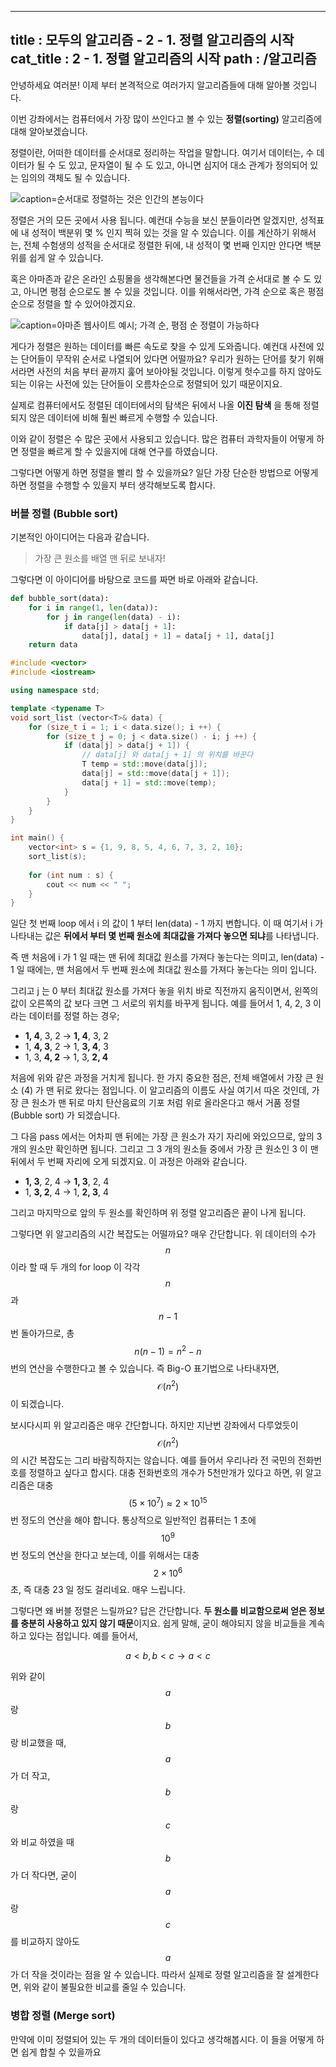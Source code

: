 ----------------
title : 모두의 알고리즘 - 2 - 1. 정렬 알고리즘의 시작
cat_title :  2 - 1. 정렬 알고리즘의 시작
path : /알고리즘
----------------

안녕하세요 여러분! 이제 부터 본격적으로 여러가지 알고리즘들에 대해 알아볼 것입니다.

이번 강좌에서는 컴퓨터에서 가장 많이 쓰인다고 볼 수 있는 **정렬(sorting)** 알고리즘에 대해 알아보겠습니다.

정렬이란, 어떠한 데이터를 순서대로 정리하는 작업을 말합니다. 여기서 데이터는, 수 데이터가 될 수 도 있고, 문자열이 될 수 도 있고, 아니면 심지어 대소 관계가 정의되어 있는 임의의 객체도 될 수 있습니다.

![caption=순서대로 정렬하는 것은 인간의 본능이다](/img/algorithm/organized.jpg)

정렬은 거의 모든 곳에서 사용 됩니다. 예컨대 수능을 보신 분들이라면 알겠지만, 성적표에 내 성적이 백분위 몇 % 인지 찍혀 있는 것을 알 수 있습니다. 이를 계산하기 위해서는, 전체 수험생의 성적을 순서대로 정렬한 뒤에, 내 성적이 몇 번째 인지만 안다면 백분위를 쉽게 알 수 있습니다.

혹은 아마존과 같은 온라인 쇼핑몰을 생각해본다면 물건들을 가격 순서대로 볼 수 도 있고, 아니면 평점 순으로도 볼 수 있을 것입니다. 이를 위해서라면, 가격 순으로 혹은 평점 순으로 정렬을 할 수 있어야겠지요.

![caption=아마존 웹사이트 예시; 가격 순, 평점 순 정렬이 가능하다](/img/algorithm/amazon.png)

게다가 정렬은 원하는 데이터를 빠른 속도로 찾을 수 있게 도와줍니다. 예컨대 사전에 있는 단어들이 무작위 순서로 나열되어 있다면 어떨까요? 우리가 원하는 단어를 찾기 위해서라면 사전의 처음 부터 끝까지 훑어 보아야될 것입니다. 이렇게 헛수고를 하지 않아도 되는 이유는 사전에 있는 단어들이 오름차순으로 정렬되어 있기 때문이지요.

실제로 컴퓨터에서도 정렬된 데이터에서의 탐색은 뒤에서 나올 **이진 탐색** 을 통해 정렬되지 않은 데이터에 비해 훨씬 빠르게 수행할 수 있습니다.

이와 같이 정렬은 수 많은 곳에서 사용되고 있습니다. 많은 컴퓨터 과학자들이 어떻게 하면 정렬을 빠르게 할 수 있을지에 대해 연구를 하였습니다.

그렇다면 어떻게 하면 정렬을 빨리 할 수 있을까요? 일단 가장 단순한 방법으로 어떻게 하면 정렬을 수행할 수 있을지 부터 생각해보도록 합시다.

### 버블 정렬 (Bubble sort)

기본적인 아이디어는 다음과 같습니다.

> 가장 큰 원소를 배열 맨 뒤로 보내자!

그렇다면 이 아이디어를 바탕으로 코드를 짜면 바로 아래와 같습니다.

```py
def bubble_sort(data):
    for i in range(1, len(data)):
        for j in range(len(data) - i):
            if data[j] > data[j + 1]:
                data[j], data[j + 1] = data[j + 1], data[j]
    return data
```

```cpp
#include <vector>
#include <iostream>

using namespace std;

template <typename T>
void sort_list (vector<T>& data) {
    for (size_t i = 1; i < data.size(); i ++) {
        for (size_t j = 0; j < data.size() - i; j ++) {
            if (data[j] > data[j + 1]) {
                // data[j] 와 data[j + 1] 의 위치를 바꾼다
                T temp = std::move(data[j]);
                data[j] = std::move(data[j + 1]);
                data[j + 1] = std::move(temp);
            }
        }
    }
}

int main() {
    vector<int> s = {1, 9, 8, 5, 4, 6, 7, 3, 2, 10};
    sort_list(s);
    
    for (int num : s) {
        cout << num << " ";
    }
}
```

일단 첫 번째 loop 에서 i 의 값이 1 부터 len(data) - 1 까지 변합니다. 이 때 여기서 i 가 나타내는 값은 **뒤에서 부터 몇 번째 원소에 최대값을 가져다 놓으면 되냐**를 나타냅니다. 

즉 맨 처음에 i 가 1 일 때는 맨 뒤에 최대값 원소를 가져다 놓는다는 의미고, len(data) - 1 일 때에는, 맨 처음에서 두 번째 원소에 최대값 원소를 가져다 놓는다는 의미 입니다.

그리고 j 는 0 부터 최대값 원소를 가져다 놓을 위치 바로 직전까지 움직이면서, 왼쪽의 값이 오른쪽의 값 보다 크면 그 서로의 위치를 바꾸게 됩니다. 예를 들어서 1, 4, 2, 3 이라는 데이터를 정렬 하는 경우;

* **1, 4**, 3, 2 -> **1, 4**, 3, 2 
* 1, **4, 3**, 2 -> 1, **3, 4**, 3
* 1, 3, **4, 2** -> 1, 3, **2, 4**

처음에 위와 같은 과정을 거치게 됩니다. 한 가지 중요한 점은, 전체 배열에서 가장 큰 원소 (4) 가 맨 뒤로 왔다는 점입니다.  이 알고리즘의 이름도 사실 여기서 따온 것인데, 가장 큰 원소가 맨 뒤로 마치 탄산음료의 기포 처럼 위로 올라온다고 해서 거품 정렬 (Bubble sort) 가 되겠습니다.

그 다음 pass 에서는 어차피 맨 뒤에는 가장 큰 원소가 자기 자리에 와있으므로, 앞의 3 개의 원소만 확인하면 됩니다. 그리고 그 3 개의 원소들 중에서 가장 큰 원소인 3 이 맨 뒤에서 두 번째 자리에 오게 되겠지요. 이 과정은 아래와 같습니다.

* **1, 3**, 2, 4 -> **1, 3**, 2, 4
* 1, **3, 2**, 4 -> 1, **2, 3**, 4

그리고 마지막으로 앞의 두 원소를 확인하며 위 정렬 알고리즘은 끝이 나게 됩니다.

그렇다면 위 알고리즘의 시간 복잡도는 어떨까요? 매우 간단합니다. 위 데이터의 수가 $$n$$ 이라 할 때 두 개의 for loop 이 각각 $$n$$ 과 $$n - 1$$ 번 돌아가므로, 총 $$n(n-1) = n^2 - n$$ 번의 연산을 수행한다고 볼 수 있습니다. 즉 Big-O 표기법으로 나타내자면, $$\mathcal{O}(n^2)$$ 이 되겠습니다.

보시다시피 위 알고리즘은 매우 간단합니다. 하지만 지난번 강좌에서 다루었듯이 $$\mathcal{O}(n^2)$$ 의 시간 복잡도는 그리 바람직하지는 않습니다. 예를 들어서 우리나라 전 국민의 전화번호를 정렬하고 싶다고 합시다. 대충 전화번호의 개수가 5천만개가 있다고 하면, 위 알고리즘은 대충 $$(5 \times 10^7) \approx 2 \times 10^{15}$$ 번 정도의 연산을 해야 합니다. 통상적으로 일반적인 컴퓨터는 1 초에 $$10^9$$ 번 정도의 연산을 한다고 보는데, 이를 위해서는 대충 $$2 \times 10^6$$초, 즉 대충 23 일 정도 걸리네요. 매우 느립니다.

그렇다면 왜 버블 정렬은 느릴까요? 답은 간단합니다. **두 원소를 비교함으로써 얻은 정보를 충분히 사용하고 있지 않기 때문**이지요. 쉽게 말해, 굳이 해야되지 않을 비교들을 계속 하고 있다는 점입니다. 예를 들어서,

$$a < b, b < c \rightarrow a < c$$

위와 같이 $$a$$ 랑 $$b$$ 랑 비교했을 때, $$a$$ 가 더 작고, $$b$$ 랑 $$c$$ 와 비교 하였을 때 $$b$$ 가 더 작다면, 굳이 $$a$$ 랑 $$c$$ 를 비교하지 않아도 $$a$$ 가 더 작을 것이라는 점을 알 수 있습니다. 따라서 실제로 정렬 알고리즘을 잘 설계한다면, 위와 같이 불필요한 비교를 줄일 수 있습니다.

### 병합 정렬 (Merge sort)

만약에 이미 정렬되어 있는 두 개의 데이터들이 있다고 생각해봅시다. 이 들을 어떻게 하면 쉽게 합칠 수 있을까요